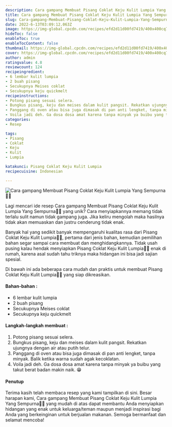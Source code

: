 ```yaml
---
description: Cara gampang Membuat Pisang Coklat Keju Kulit Lumpia Yang Sempurna"
title: Cara gampang Membuat Pisang Coklat Keju Kulit Lumpia Yang Sempurna
slug: Cara-gampang-Membuat-Pisang-Coklat-Keju-Kulit-Lumpia-Yang-Sempurna
date: 2022-6-13T03:09:12.063Z
image: https://img-global.cpcdn.com/recipes/efd2d11d00fd7419/400x400cq70/photo.jpg
hideToc: false
enableToc: true
enableTocContent: false
thumbnail: https://img-global.cpcdn.com/recipes/efd2d11d00fd7419/400x400cq70/photo.jpg
cover: https://img-global.cpcdn.com/recipes/efd2d11d00fd7419/400x400cq70/photo.jpg
author: admin
ratingvalue: 4.8
reviewcount: 124
recipeingredient:
- 6 lembar kulit lumpia
- 2 buah pisang
- Secukupnya Meises coklat
- Secukupnya keju quickmelt
recipeinstructions:
- Potong pisang sesuai selera.
- Bungkus pisang, keju dan meises dalam kulit pangsit. Rekatkan ujungnya dengan air atau putih telur.
- Panggang di oven atau bisa juga dimasak di pan anti lengket, tanpa minyak. Balik ketika warna sudah agak kecoklatan.
- Voila jadi deh. Ga dosa dosa amat karena tanpa minyak ya buibu yang takut berat badan makin naik. 😁
categories:
- Resep

tags:
- Pisang
- Coklat
- Keju
- Kulit
- Lumpia

katakunci: Pisang Coklat Keju Kulit Lumpia
recipecuisine: Indonesian

---
```


![Cara gampang Membuat Pisang Coklat Keju Kulit Lumpia Yang Sempurna👩‍🍳](https://img-global.cpcdn.com/recipes/efd2d11d00fd7419/400x400cq70/photo.jpg)

Lagi mencari ide resep Cara gampang Membuat Pisang Coklat Keju Kulit Lumpia Yang Sempurna👩‍🍳 yang unik? Cara menyiapkannya memang tidak terlalu sulit namun tidak gampang juga. Jika keliru mengolah maka hasilnya tidak akan memuaskan dan justru cenderung tidak enak.

Banyak hal yang sedikit banyak mempengaruhi kualitas rasa dari Pisang Coklat Keju Kulit Lumpia👩‍🍳, pertama dari jenis bahan, kemudian pemilihan bahan segar sampai cara membuat dan menghidangkannya. Tidak usah pusing kalau hendak menyiapkan Pisang Coklat Keju Kulit Lumpia👩‍🍳 enak di rumah, karena asal sudah tahu triknya maka hidangan ini bisa jadi sajian spesial.

Di bawah ini ada beberapa cara mudah dan praktis untuk membuat Pisang Coklat Keju Kulit Lumpia👩‍🍳 yang siap dikreasikan.

<!--inarticleads1-->

#### Bahan-bahan :

- 6 lembar kulit lumpia
- 2 buah pisang
- Secukupnya Meises coklat
- Secukupnya keju quickmelt

<!--inarticleads2-->

#### Langkah-langkah membuat :

1. Potong pisang sesuai selera.
1. Bungkus pisang, keju dan meises dalam kulit pangsit. Rekatkan ujungnya dengan air atau putih telur.
1. Panggang di oven atau bisa juga dimasak di pan anti lengket, tanpa minyak. Balik ketika warna sudah agak kecoklatan.
1. Voila jadi deh. Ga dosa dosa amat karena tanpa minyak ya buibu yang takut berat badan makin naik. 😁

#### Penutup

Terima kasih telah membaca resep yang kami tampilkan di sini. Besar harapan kami, Cara gampang Membuat Pisang Coklat Keju Kulit Lumpia Yang Sempurna👩‍🍳 yang mudah di atas dapat membantu Anda menyiapkan hidangan yang enak untuk keluarga/teman maupun menjadi inspirasi bagi Anda yang berkeinginan untuk berjualan makanan. Semoga bermanfaat dan selamat mencoba!